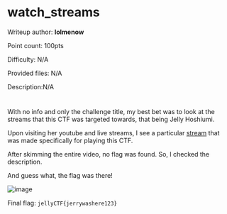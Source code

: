 # watch_streams
Writeup author: **lolmenow**

Point count: 100pts

Difficulty: N/A

Provided files: N/A 

Description:N/A
# 

With no info and only the challenge title, my best bet was to look at the streams that this CTF was targeted towards, that being Jelly Hoshiumi.

Upon visiting her youtube and live streams, I see a particular [stream](https://www.youtube.com/watch?v=QH8LKkIVHzI) that was made specifically for playing this CTF.

After skimming the entire video, no flag was found. So, I checked the description.

And guess what, the flag was there!

![image](https://github.com/sa1181405/pbchocolate-private-writeups/assets/170969470/60e4fa49-e684-4bdd-93cc-d1f5e9e0cbfd)

Final flag: `jellyCTF{jerrywashere123}`

